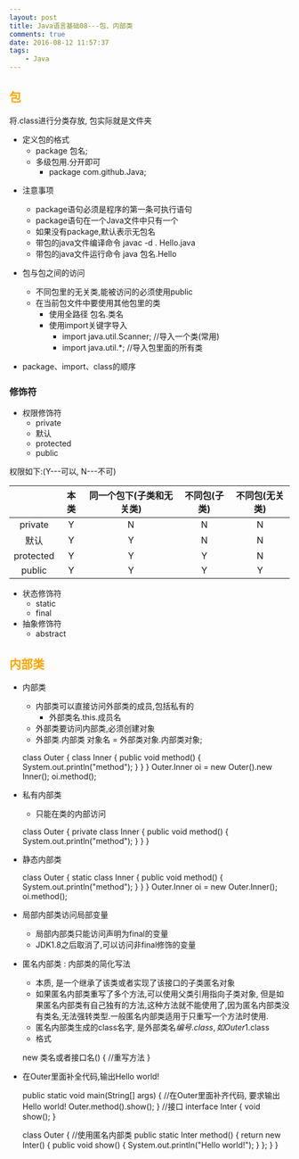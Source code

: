 ```yaml
---
layout: post
title: Java语言基础08---包、内部类
comments: true
date: 2016-08-12 11:57:37
tags:
	- Java
---
```


## <font color=orange>包</font>
将.class进行分类存放, 包实际就是文件夹

* 定义包的格式
	* package 包名;
	* 多级包用.分开即可
		* package com.github.Java;

<!--more-->
* 注意事项
	* package语句必须是程序的第一条可执行语句
	* package语句在一个Java文件中只有一个
	* 如果没有package,默认表示无包名
	* 带包的java文件编译命令 javac -d . Hello.java
	* 带包的java文件运行命令 java 包名.Hello
* 包与包之间的访问
	* 不同包里的无关类,能被访问的必须使用public
	* 在当前包文件中要使用其他包里的类
		* 使用全路径   包名.类名
		* 使用import关键字导入
			* import java.util.Scanner; //导入一个类(常用)
			* import java.util.*; //导入包里面的所有类

* package、import、class的顺序

### 修饰符 
* 权限修饰符
	* private
	* 默认
	* protected
	* public

权限如下:(Y---可以, N---不可)

||本类|同一个包下(子类和无关类)|不同包(子类)|不同包(无关类)|
|:---:|:---:|:---:|:---:|:---:|
|private|Y|N|N|N|
|默认|Y|Y|N|N|
|protected|Y|Y|Y|N|
|public|Y|Y|Y|Y|

* 状态修饰符
	* static 
	* final
* 抽象修饰符
	* abstract

## <font color=orange>内部类</font>
* 内部类

	* 内部类可以直接访问外部类的成员,包括私有的
		* 外部类名.this.成员名
	* 外部类要访问内部类,必须创建对象
	* 外部类.内部类 对象名 = 外部类对象.内部类对象;


	class Outer {
		class Inner {
			public void method() {
				System.out.println("method");
			}
		}
	}
	Outer.Inner oi = new Outer().new Inner();
	oi.method();

* 私有内部类
	* 只能在类的内部访问


	class Outer {
		private class Inner {
			public void method() {
				System.out.println("method");
			}
		}
	}

* 静态内部类


	class Outer {
		static class Inner {
			public void method() {
				System.out.println("method");
			}
		}
	}
	Outer.Inner oi = new Outer.Inner();
	oi.method();
	
* 局部内部类访问局部变量
	* 局部内部类只能访问声明为final的变量
	* JDK1.8之后取消了,可以访问非final修饰的变量
* 匿名内部类 : 内部类的简化写法
	* 本质, 是一个继承了该类或者实现了该接口的子类匿名对象
	* 如果匿名内部类重写了多个方法,可以使用父类引用指向子类对象, 但是如果匿名内部类有自己独有的方法,这种方法就不能使用了,因为匿名内部类没有类名,无法强转类型.一般匿名内部类适用于只重写一个方法时使用.
	* 匿名内部类生成的class名字, 是外部类名$编号.class, 如Outer$1.class
	* 格式


	new 类名或者接口名() {
		//重写方法
	}

* 在Outer里面补全代码,输出Hello world!


	public static void main(String[] args) {
		//在Outer里面补齐代码, 要求输出Hello world!
		Outer.method().show();
	}
	//接口
	interface Inter {
		void show();
	}

	class Outer {
		//使用匿名内部类
		public static Inter method() {
			return new Inter() {
				public void show() {
					System.out.println("Hello world!");
				}
			};
		}
	}